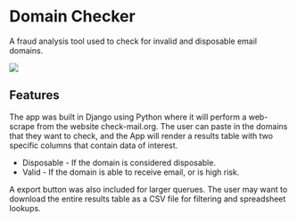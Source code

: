 # Domain Checker

A fraud analysis tool used to check for invalid and disposable email domains.

![](http://url/to/img.png)

## Features
The app was built in Django using Python where it will perform a web-scrape from the website check-mail.org. The user can paste in the domains that they want to check, and the App will render a results table with two specific columns that contain data of interest.

* Disposable - If the domain is considered disposable.
* Valid - If the domain is able to receive email, or is high risk.

A export button was also included for larger querues. The user may want to download the entire results table as a CSV file for filtering and spreadsheet lookups.

